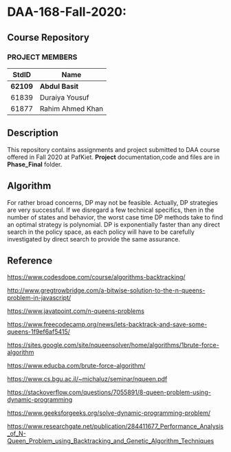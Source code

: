 # DAA-168-Fall-2020: #
## Course Repository ##
### PROJECT MEMBERS ###

StdID | Name
------------ | -------------
**62109** | **Abdul Basit**
61839 | Duraiya Yousuf
61877 | Rahim Ahmed Khan

## Description ##
This repository contains assignments and project submitted to DAA course offered in Fall 2020 at PafKiet.
**Project** documentation,code and files are in **Phase_Final** folder.

## Algorithm ##
For rather broad concerns, DP may not be feasible. Actually, DP strategies are very successful. If we disregard a few technical specifics, then in the number of states and behavior, the worst case time DP methods take to find an optimal strategy is polynomial. DP is exponentially faster than any direct search in the policy space, as each policy will have to be carefully investigated by direct search to provide the same assurance.

## Reference ##
https://www.codesdope.com/course/algorithms-backtracking/	

http://www.gregtrowbridge.com/a-bitwise-solution-to-the-n-queens-problem-in-javascript/

https://www.javatpoint.com/n-queens-problems

https://www.freecodecamp.org/news/lets-backtrack-and-save-some-queens-1f9ef6af5415/

https://sites.google.com/site/nqueensolver/home/algorithms/1brute-force-algorithm

https://www.educba.com/brute-force-algorithm/

https://www.cs.bgu.ac.il/~michaluz/seminar/nqueen.pdf

https://stackoverflow.com/questions/7055891/8-queen-problem-using-dynamic-programming

https://www.geeksforgeeks.org/solve-dynamic-programming-problem/

https://www.researchgate.net/publication/284411677_Performance_Analysis_of_N-Queen_Problem_using_Backtracking_and_Genetic_Algorithm_Techniques
